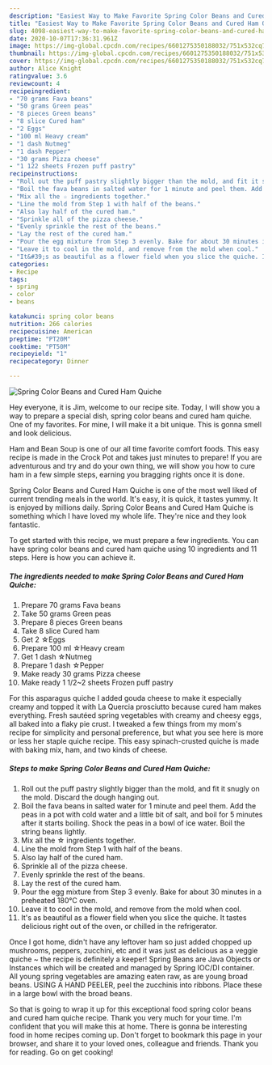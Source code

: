 ```yaml
---
description: "Easiest Way to Make Favorite Spring Color Beans and Cured Ham Quiche"
title: "Easiest Way to Make Favorite Spring Color Beans and Cured Ham Quiche"
slug: 4098-easiest-way-to-make-favorite-spring-color-beans-and-cured-ham-quiche
date: 2020-10-07T17:36:31.961Z
image: https://img-global.cpcdn.com/recipes/6601275350188032/751x532cq70/spring-color-beans-and-cured-ham-quiche-recipe-main-photo.jpg
thumbnail: https://img-global.cpcdn.com/recipes/6601275350188032/751x532cq70/spring-color-beans-and-cured-ham-quiche-recipe-main-photo.jpg
cover: https://img-global.cpcdn.com/recipes/6601275350188032/751x532cq70/spring-color-beans-and-cured-ham-quiche-recipe-main-photo.jpg
author: Alice Knight
ratingvalue: 3.6
reviewcount: 4
recipeingredient:
- "70 grams Fava beans"
- "50 grams Green peas"
- "8 pieces Green beans"
- "8 slice Cured ham"
- "2 Eggs"
- "100 ml Heavy cream"
- "1 dash Nutmeg"
- "1 dash Pepper"
- "30 grams Pizza cheese"
- "1 122 sheets Frozen puff pastry"
recipeinstructions:
- "Roll out the puff pastry slightly bigger than the mold, and fit it snugly on the mold. Discard the dough hanging out."
- "Boil the fava beans in salted water for 1 minute and peel them. Add the peas in a pot with cold water and a little bit of salt, and boil for 5 minutes after it starts boiling. Shock the peas in a bowl of ice water. Boil the string beans lightly."
- "Mix all the ☆ ingredients together."
- "Line the mold from Step 1 with half of the beans."
- "Also lay half of the cured ham."
- "Sprinkle all of the pizza cheese."
- "Evenly sprinkle the rest of the beans."
- "Lay the rest of the cured ham."
- "Pour the egg mixture from Step 3 evenly. Bake for about 30 minutes in a preheated 180°C oven."
- "Leave it to cool in the mold, and remove from the mold when cool."
- "It&#39;s as beautiful as a flower field when you slice the quiche. It tastes delicious right out of the oven, or chilled in the refrigerator."
categories:
- Recipe
tags:
- spring
- color
- beans

katakunci: spring color beans 
nutrition: 266 calories
recipecuisine: American
preptime: "PT20M"
cooktime: "PT50M"
recipeyield: "1"
recipecategory: Dinner

---
```



![Spring Color Beans and Cured Ham Quiche](https://img-global.cpcdn.com/recipes/6601275350188032/751x532cq70/spring-color-beans-and-cured-ham-quiche-recipe-main-photo.jpg)

Hey everyone, it is Jim, welcome to our recipe site. Today, I will show you a way to prepare a special dish, spring color beans and cured ham quiche. One of my favorites. For mine, I will make it a bit unique. This is gonna smell and look delicious.

Ham and Bean Soup is one of our all time favorite comfort foods. This easy recipe is made in the Crock Pot and takes just minutes to prepare! If you are adventurous and try and do your own thing, we will show you how to cure ham in a few simple steps, earning you bragging rights once it is done.

Spring Color Beans and Cured Ham Quiche is one of the most well liked of current trending meals in the world. It's easy, it is quick, it tastes yummy. It is enjoyed by millions daily. Spring Color Beans and Cured Ham Quiche is something which I have loved my whole life. They're nice and they look fantastic.


To get started with this recipe, we must prepare a few ingredients. You can have spring color beans and cured ham quiche using 10 ingredients and 11 steps. Here is how you can achieve it.

<!--inarticleads1-->

##### The ingredients needed to make Spring Color Beans and Cured Ham Quiche:

1. Prepare 70 grams Fava beans
1. Take 50 grams Green peas
1. Prepare 8 pieces Green beans
1. Take 8 slice Cured ham
1. Get 2 ☆Eggs
1. Prepare 100 ml ☆Heavy cream
1. Get 1 dash ☆Nutmeg
1. Prepare 1 dash ☆Pepper
1. Make ready 30 grams Pizza cheese
1. Make ready 1 1/2~2 sheets Frozen puff pastry


For this asparagus quiche I added gouda cheese to make it especially creamy and topped it with La Quercia prosciutto because cured ham makes everything. Fresh sautéed spring vegetables with creamy and cheesy eggs, all baked into a flaky pie crust. I tweaked a few things from my mom&#39;s recipe for simplicity and personal preference, but what you see here is more or less her staple quiche recipe. This easy spinach-crusted quiche is made with baking mix, ham, and two kinds of cheese. 

<!--inarticleads2-->

##### Steps to make Spring Color Beans and Cured Ham Quiche:

1. Roll out the puff pastry slightly bigger than the mold, and fit it snugly on the mold. Discard the dough hanging out.
1. Boil the fava beans in salted water for 1 minute and peel them. Add the peas in a pot with cold water and a little bit of salt, and boil for 5 minutes after it starts boiling. Shock the peas in a bowl of ice water. Boil the string beans lightly.
1. Mix all the ☆ ingredients together.
1. Line the mold from Step 1 with half of the beans.
1. Also lay half of the cured ham.
1. Sprinkle all of the pizza cheese.
1. Evenly sprinkle the rest of the beans.
1. Lay the rest of the cured ham.
1. Pour the egg mixture from Step 3 evenly. Bake for about 30 minutes in a preheated 180°C oven.
1. Leave it to cool in the mold, and remove from the mold when cool.
1. It&#39;s as beautiful as a flower field when you slice the quiche. It tastes delicious right out of the oven, or chilled in the refrigerator.


Once I got home, didn&#39;t have any leftover ham so just added chopped up mushrooms, peppers, zucchini, etc and it was just as delicious as a veggie quiche ~ the recipe is definitely a keeper! Spring Beans are Java Objects or Instances which will be created and managed by Spring IOC/DI container. All young spring vegetables are amazing eaten raw, as are young broad beans. USING A HAND PEELER, peel the zucchinis into ribbons. Place these in a large bowl with the broad beans. 

So that is going to wrap it up for this exceptional food spring color beans and cured ham quiche recipe. Thank you very much for your time. I'm confident that you will make this at home. There is gonna be interesting food in home recipes coming up. Don't forget to bookmark this page in your browser, and share it to your loved ones, colleague and friends. Thank you for reading. Go on get cooking!
